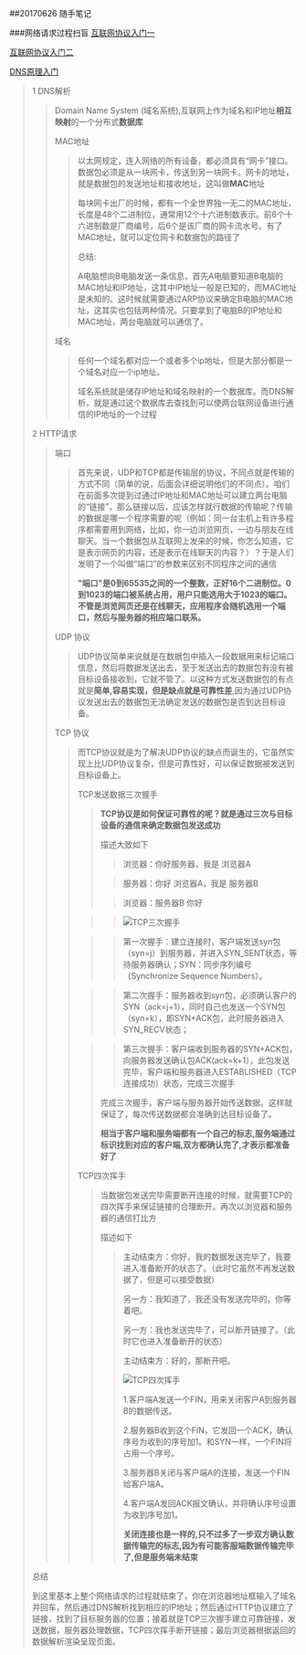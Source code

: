 ##20170626 随手笔记

###网络请求过程扫盲
[互联网协议入门一](http://www.ruanyifeng.com/blog/2012/05/internet_protocol_suite_part_i.html)

[互联网协议入门二](http://www.ruanyifeng.com/blog/2012/06/internet_protocol_suite_part_ii.html)

[DNS原理入门](http://www.ruanyifeng.com/blog/2016/06/dns.html)
>1 DNS解析
>> Domain Name System (域名系统),互联网上作为域名和IP地址**相互映射**的一个分布式**数据库**
>> 
>> MAC地址
>>> 以太网规定，连入网络的所有设备，都必须具有“网卡”接口。数据包必须是从一块网卡，传送到另一块网卡。网卡的地址，就是数据包的发送地址和接收地址，这叫做**MAC**地址
>>>
>>> 每块网卡出厂的时候，都有一个全世界独一无二的MAC地址，长度是48个二进制位，通常用12个十六进制数表示。前6个十六进制数是厂商编号，后6个是该厂商的网卡流水号。有了MAC地址，就可以定位网卡和数据包的路径了
>>>
>>>
>>> 总结:
>>>
>>> A电脑想向B电脑发送一条信息，首先A电脑要知道B电脑的MAC地址和IP地址，这其中IP地址一般是已知的，而MAC地址是未知的。这时候就需要通过ARP协议来确定B电脑的MAC地址，这其实也包括两种情况。只要拿到了电脑B的IP地址和MAC地址，两台电脑就可以通信了。
>>
>>
>> 域名
>>> 任何一个域名都对应一个或者多个ip地址，但是大部分都是一个域名对应一个ip地址。
>>>
>>> 域名系统就是储存IP地址和域名映射的一个数据库。而DNS解析，就是通过这个数据库去查找到可以使两台联网设备进行通信的IP地址的一个过程
>
> 2 HTTP请求
>> 端口
>>> 首先来说，UDP和TCP都是传输层的协议，不同点就是传输的方式不同（简单的说，后面会详细说明他们的不同点）。咱们在前面多次提到过通过IP地址和MAC地址可以建立两台电脑的“链接”，那么链接以后，应该怎样就行数据的传输呢？传输的数据是哪一个程序需要的呢（例如：同一台主机上有许多程序都需要用到网络，比如，你一边浏览网页，一边与朋友在线聊天。当一个数据包从互联网上发来的时候，你怎么知道，它是表示网页的内容，还是表示在线聊天的内容？）？于是人们发明了一个叫做“端口”的参数来区别不同程序之间的通信
>>> 
>>> **"端口"是0到65535之间的一个整数，正好16个二进制位。0到1023的端口被系统占用，用户只能选用大于1023的端口。不管是浏览网页还是在线聊天，应用程序会随机选用一个端口，然后与服务器的相应端口联系。**
>>
>> UDP 协议
>>>
>>> UDP协议简单来说就是在数据包中插入一段数据用来标记端口信息，然后将数据发送出去，至于发送出去的数据包有没有被目标设备接收到，它就不管了。以这种方式发送数据包的有点就是**简单,容易实现，但是缺点就是可靠性差**,因为通过UDP协议发送出去的数据包无法确定发送的数据包是否到达目标设备。
>> 
>> TCP 协议
>>> 而TCP协议就是为了解决UDP协议的缺点而诞生的，它虽然实现上比UDP协议复杂，但是可靠性好，可以保证数据被发送到目标设备上。
>>> 
>>> TCP发送数据三次握手
>>> 
>>>> **TCP协议是如何保证可靠性的呢？就是通过三次与目标设备的通信来确定数据包发送成功**
>>>> 
>>>> 描述大致如下 
>>>>
>>>>> 浏览器：你好服务器，我是 浏览器A
>>>> 
>>>>> 服务器：你好 浏览器A，我是 服务器B
>>>> 
>>>>> 浏览器：服务器B 你好
>>>
>>>>>![TCP三次握手](/Users/tingbo/Documents/随手笔记/TCP三次握手.png)
>>>
>>>>> 第一次握手：建立连接时，客户端发送syn包（syn=j）到服务器，并进入SYN_SENT状态，等待服务器确认；SYN：同步序列编号（Synchronize Sequence Numbers）。
>>> 
>>>>> 第二次握手：服务器收到syn包，必须确认客户的SYN（ack=j+1），同时自己也发送一个SYN包（syn=k），即SYN+ACK包，此时服务器进入SYN_RECV状态；
>>> 
>>>>> 第三次握手：客户端收到服务器的SYN+ACK包，向服务器发送确认包ACK(ack=k+1），此包发送完毕，客户端和服务器进入ESTABLISHED（TCP连接成功）状态，完成三次握手
>>>>
>>>> 完成三次握手，客户端与服务器开始传送数据。这样就保证了，每次传送数据都会准确到达目标设备了。
>>>> 
>>>> **相当于客户端和服务端都有一个自己的标志,服务端通过标识找到对应的客户端,双方都确认完了,才表示都准备好了**
>>>
>>> TCP四次挥手
>>>> 当数据包发送完毕需要断开连接的时候，就需要TCP的四次挥手来保证链接的合理断开。再次以浏览器和服务器的通信打比方
>>>>
>>>> 描述如下
>>>> 
>>>>> 主动结束方：你好，我的数据发送完毕了，我要进入准备断开的状态了。（此时它虽然不再发送数据了，但是可以接受数据）
>>>>>
>>>>> 另一方：我知道了，我还没有发送完毕的，你等着吧。
>>>>> 
>>>>> 另一方：我也发送完毕了，可以断开链接了。（此时它也进入准备断开的状态）
>>>>> 
>>>>> 主动结束方：好的，那断开吧。
>>>>> 
>>>>>![TCP四次挥手](/Users/tingbo/Documents/随手笔记/TCP四次挥手.jpg)
>>>>>
>>>>> 1.客户端A发送一个FIN，用来关闭客户A到服务器B的数据传送。
>>>>> 
>>>>> 2.服务器B收到这个FIN，它发回一个ACK，确认序号为收到的序号加1。和SYN一样，一个FIN将占用一个序号。
>>>>> 
>>>>> 3.服务器B关闭与客户端A的连接，发送一个FIN给客户端A。
>>>>> 
>>>>> 4.客户端A发回ACK报文确认，并将确认序号设置为收到序号加1。
>>>>> 
>>>>> **关闭连接也是一样的,只不过多了一步双方确认数据传输完的标志,因为有可能客服端数据传输完毕了,但是服务端未结束**
>
>
>总结
>
>到这里基本上整个网络请求的过程就结束了，你在浏览器地址框输入了域名并回车，然后通过DNS解析找到相应的IP地址；然后通过HTTP协议建立了链接，找到了目标服务器的位置；接着就是TCP三次握手建立可靠链接，发送数据，服务器处理数据，TCP四次挥手断开链接；最后浏览器根据返回的数据解析渲染呈现页面。










	
